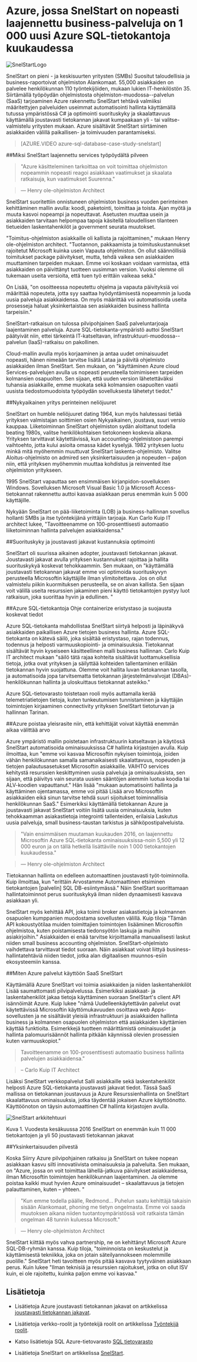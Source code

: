 <properties
   pageTitle="Azure SQL-tietokannan Azure Esimerkkitapaus - Snelstart | Microsoft Azure"
   description="Tietoja siitä, miten SnelStart käyttää laajennettavat nopeasti business-palveluja on 1 000 uusi Azure SQL-tietokantoja kuukaudessa SQL-tietokantaan"
   services="sql-database"
   documentationCenter=""
   authors="CarlRabeler"
   manager="jhubbard"
   editor=""/>

<tags
   ms.service="sql-database"
   ms.devlang="NA"
   ms.topic="article"
   ms.tgt_pltfrm="NA"
   ms.workload="NA"
   ms.date="09/08/2016"
   ms.author="carlrab"/>

# <a name="with-azure-snelstart-has-rapidly-expanded-its-business-services-at-a-rate-of-1000-new-azure-sql-databases-per-month"></a>Azure, jossa SnelStart on nopeasti laajennettu business-palveluja on 1 000 uusi Azure SQL-tietokantoja kuukaudessa

![SnelStartLogo](./media/sql-database-implementation-snelstart/snelstartlogo.png)

SnelStart on pieni - ja keskisuurten yritysten (SMBs) Suositut taloudellisia ja business-raportoivat ohjelmiston Alankomaat. 55,000 asiakkaiden on palvelee henkilökunnan 110 työntekijöiden, mukaan lukien IT-henkilöstön 35. Siirtämällä työpöydän ohjelmistosta ohjelmiston-muodossa--palvelun (SaaS) tarjoaminen Azure rakennettu SnelStart tehtävä valmiiksi määritettyjen palveluiden useimmat automatisointi hallinta käyttämällä tutussa ympäristössä C# ja optimointi suorituskyky ja skaalattavuus käyttämällä joustavasti tietokannan jakavat kumpaakaan yli - tai valitse-valmistelu yritysten mukaan. Azure sisältävät SnelStart siirtäminen asiakkaiden välillä paikallisen- ja toimivuuden parantamiseksi.

> [AZURE.VIDEO azure-sql-database-case-study-snelstart]

##<a name="why-snelstart-extended-services-from-the-desktop-to-the-cloud"></a>Miksi SnelStart laajennettu services työpöydältä pilveen

> "Azure käsitteleminen tarkoittaa on voit toimittaa ohjelmiston nopeammin nopeasti reagoi asiakkaan vaatimukset ja skaalata ratkaisuja, kun vaatimukset Suurenna."

> — Henry ole-ohjelmiston Architect

SnelStart suoritettiin onnistuneen ohjelmiston business vuoden perinteinen kehittäminen mallin avulla: koodi, paketointi, toimittaa ja toista. Ajan myötä ja muuta kasvoi nopeampi ja nopeuttavat. Asetusten muuttaa usein ja asiakkaiden tarvitaan helpompaa tapoja käsitellä taloudellisen tilanteen tietueiden laskentahenkilöt ja government seurata muutokset.

"Toimitus-ohjelmiston asiakkaille oli kallista ja rajoittaminen," mukaan Henry ole-ohjelmiston architect. "Tuotannon, pakkaamista ja toimituskustannukset rajoitetut Microsoft kuinka usein Vapauta ohjelmiston. On ollut säännöllisiä toimitukset package päivitykset, mutta, tehdä vaikea sen asiakkaiden muuttaminen tarpeiden mukaan. Emme voi koskaan voidaan varmistaa, että asiakkaiden on päivittänyt tuotteen uusimman version. Vuoksi olemme oli tukemaan useita versioita, että tuen työ erittäin vaikeaa sekä."

On Lisää, "on osoitteessa nopeutettu ohjelma ja vapauta päivityksiä voi määrittää nopeuteta, jotta syy saattaa hyödyntämisestä nopeammin ja luoda uusia palveluja asiakkaidensa. On myös määrittää voi automatisoida useita prosesseja haluat yksinkertaistaa sen asiakkaiden business hallinta tarpeisiin."

SnelStart-ratkaisun on tulossa pilvipohjainen SaaS palveluntarjoaja laajentaminen palveluja. Azure SQL-tietokanta-ympäristö auttoi SnelStart päätyivät niin, ettei tärkeintä IT-katseltavan, infrastruktuuri-muodossa--palvelun (IaaS)-ratkaisu on pakollinen.

Cloud-mallin avulla myös korjaaminen ja antaa uudet ominaisuudet nopeasti, hänen nimeään tarvitse lisätä Lataa ja päivitä ohjelmisto asiakkaiden ilman SnelStart. Sen mukaan, on "käyttäminen Azure cloud Services-palvelujen avulla us nopeasti perusteella toimimiseen tarpeiden kolmansien osapuolten. Sen sijaan, että uuden version lähetettäväksi tuhansia asiakkaille, emme muokata sekä kolmansien osapuolten vaatii uusista tiedostomuodoista työpöydän sovelluksesta lähetetyt tiedot."

##<a name="a-modern-company-with-traditional-roots"></a>Nykyaikainen yritys perinteinen neliöjuuret

SnelStart on humble neliöjuuret dating 1964, kun myös halutessasi tietää yrityksen valmistajan soittimien osien Nykyaikainen, joustava, suuri versio kauppaa. Liiketoiminnan SnelStart ohjelmiston sydän aloittanut todella beating 1980s, valitse henkilökohtaisen tietokoneen koskevia aikana. Yrityksen tarvittavat käytettävissä, kun accounting-ohjelmistoon parempi vaihtoehto, jotta kului asioita omassa kädet kyselyjä. 1982 yrityksen luotu minkä mitä myöhemmin muuttuvat SnelStart laskenta-ohjelmisto. Valitse Aloitus-ohjelmisto on admired sen yksinkertaisuuden ja nopeuden – paljon niin, että yrityksen myöhemmin muuttaa kohdistus ja reinvented itse ohjelmiston yritykseen.

1995 SnelStart vapauttaa sen ensimmäisen kirjanpidon-sovelluksen Windows. Sovelluksen Microsoft Visual Basic 1.0 ja Microsoft Access-tietokannat rakennettu auttoi kasvaa asiakkaan perus enemmän kuin 5 000 käyttäjille.

Nykyään SnelStart on pää-liiketoiminta (LOB) ja business-hallinnan sovellus hollanti SMBs ja itse työntekijänä yrittäjiin tarjoaja. Kun Carlo Kuip IT architect lukee, "Tavoitteenamme on 100-prosenttisesti automaatio liiketoiminnan hallinta palvelujen asiakkaidensa."

##<a name="optimizing-performance-and-cost-with-elastic-pools"></a>Suorituskyky ja joustavasti jakavat kustannuksia optimointi

SnelStart oli suurissa aikainen adopter, joustavasti tietokannan jakavat. Joustavasti jakavat avulla yrityksen kustannukset rajoittaa ja hallita suorituskykyä koskevat tehokkaammin. Sen mukaan, on "käyttämällä joustavasti tietokannan jakavat emme voi optimoida suorituskyvyn perusteella Microsoftin käyttäjille ilman ylimitoitettava. Jos on ollut valmistelu piikin kuormituksen perusteella, se on aivan kallista. Sen sijaan voit välillä useita resurssien jakaminen pieni käyttö tietokantojen pystyy luot ratkaisun, joka suorittaa hyvin ja edullinen. "

##<a name="azure-sql-databases-help-containerize-data-for-isolation-and-security"></a>Azure SQL-tietokantoja Ohje containerize eristystaso ja suojausta koskevat tiedot 

Azure SQL-tietokanta mahdollistaa SnelStart siirtyä helposti ja läpinäkyvä asiakkaiden paikallisen Azure tietojen business hallinta. Azure SQL-tietokanta on kätevä säilö, joka sisältää eristystaso, rajan todennus, todennus ja helposti varmuuskopiointi- ja ominaisuuksia. Tietokannat sisältävät hyvin kyseiseen käsitteellinen malli business hallinnan. Carlo Kuip IT architect mukaan "säilö tätä rajaa kohteita sisältävät luottamuksellisia tietoja, jotka ovat yrityksen ja säilyttää kohteiden tallentaminen erillään tietokannan hyvin suojattuna. Olemme voit hallita luvan tietokannan tasolla, ja automatisoida jopa tarvitsematta tietokannan järjestelmänvalvojat (DBAs)-henkilökunnan hallinta ja uloskuittaus tietokannat asteikko."

Azure SQL-tietovarasto toistetaan rooli myös auttamalla kerää telemetriatietojen tietoja, kuten tunkeutumisen tunnistaminen ja käyttäjän toimintojen kirjaaminen connectivity yrityksen SnelStart tietoturvan ja hallinnan Tarinan.

##<a name="azure-removes-overhead-so-that-developers-can-spend-more-time-delivering-value"></a>Azure poistaa yleisrasite niin, että kehittäjät voivat käyttää enemmän aikaa välittää arvo 

Azure ympäristö mallin poistetaan infrastruktuurin katseltavan ja käytössä SnelStart automatisoida ominaisuuksissa C# hallinta kirjastojen avulla. Kuip ilmoittaa, kun "emme voi kasvaa Microsoftin nykyisen toimintoja, joiden vähän henkilökunnan samalla samanaikaisesti skaalattavuus, nopeuden ja tietojen palautusasetukset Microsoftin asiakkaille. VAIHTO services kehitystä resurssien keskittyminen uusia palveluja ja ominaisuuksista, sen sijaan, että päivitys vain seurata uusien sääntöjen aiemmin luotua koodia tai ALV-koodien vapauttanut." Hän lisää "mukaan automatisointi hallinta ja käyttäminen ojentamassa, emme voi pitää Lisää arvo Microsoftin asiakkaiden eikä sinun tarvitse tehdä suuri sijoitukset toiminnallisia henkilökunnan SaaS." Esimerkiksi käyttämällä tietokannan Azure ja joustavasti jakavat SnelStart voitiin lisätä uusia ominaisuuksia, kuten tehokkaamman asiakastietoja integrointi tallenteiden, erilaisia Laskutus uusia palveluja, small business-taustan tarkistus ja sähköpostipalveluista.

> "Vain ensimmäisen muutaman kuukauden 2016, on laajennettu Microsoftin Azure SQL-tietokanta ominaisuuksissa-noin 5,500 yli 12 000 euron ja on tällä hetkellä lisättäville noin 1 000 tietokantojen kuukaudessa."

> — Henry ole-ohjelmiston Architect

Tietokannan hallinta on edelleen automaattinen joustavasti työt-toiminnolla. Kuip ilmoittaa, kun "erittäin Arvostamme Automaattinen etsiminen tietokantojen [palvelin] SQL DB-esiintymässä." Näin SnelStart suorittamaan hallintatoiminnot perus suorituskykyä ilman niiden dynaamisesti kasvava asiakkaan yli.

SnelStart myös kehittää API, joka toimii broker asiakastietoja ja kolmannen osapuolen kumppanien muodostama sovellusten välillä. Kuip tiloja "Tämän API kokoustyötilaa muiden toimittajien toimintojen lisääminen Microsoftin ohjelmistoa, kuten poistamisesta tiedonsyötön laskuja ja muihin asiakirjoihin." Asiakkaiden ei enää tarvitse kirjoittamalla manuaalisesti laskut niiden small business accounting ohjelmiston. SnelStart-ohjelmisto vaihdettava tarvittavat tiedot suoraan. Näin asiakkaat voivat liittyä business-hallintatehtäviä niiden tiedot, jotka alan digitaalisen muunnos-esiin ekosysteemiin kanssa.  

##<a name="how-azure-services-enable-saas-for-snelstart"></a>Miten Azure palvelut käyttöön SaaS SnelStart

Käyttämällä Azure SnelStart voi toimia asiakkaiden ja niiden laskentahenkilöt Lisää saumattomasti pilvipalvelussa. Esimerkiksi asiakkaat- ja laskentahenkilöt jakaa tietoja käyttäminen suoraan SnelStart's client API isännöimät Azure. Kuip lukee "nämä Uudelleenkäytettävän palvelut ovat käytettävissä Microsoftin käyttömukavuuden osoittava web Apps-sovellusten ja ne sisältävät yleisiä infrastruktuuri ja asiakkaiden hallinta business ja kolmannen osapuolen ohjelmiston että asiakkaiden käyttämien käyttää funktioita. Esimerkkejä tuotteen määrittämistä ominaisuudet ja hallinta palomuurisäännöt hallinta pitkään käynnissä olevien prosessien kuten varmuuskopiot."

> Tavoitteenamme on 100-prosenttisesti automaatio business hallinta palvelujen asiakkaidensa." 

> – Carlo Kuip IT Architect

Lisäksi SnelStart verkkopalvelut Salli asiakkaille sekä laskentahenkilöt helposti Azure SQL-tietokanta joustavasti jakavat tiedot. Tässä SaaS mallissa on tietokannan joustavuus ja Azure Resurssienhallinta on SnelStart skaalattavuus ominaisuuksia, jotka täydentää jokaisen Azure käyttöönotto. Käyttöönoton on täysin automaattinen C# hallinta kirjastojen avulla.

![SnelStart arkkitehtuuri](./media/sql-database-implementation-snelstart/figure1.png)

Kuva 1. Vuodesta kesäkuussa 2016 SnelStart on enemmän kuin 11 000 tietokantojen ja yli 50 joustavasti tietokannan jakavat
 
##<a name="simplicity-from-the-cloud"></a>Yksinkertaisuuden pilvestä

Koska Siirry Azure pilvipohjainen ratkaisu ja SnelStart on tukee nopean asiakkaan kasvu silti innovatiivista ominaisuuksia ja palveluita. Sen mukaan, on "Azure, jossa on voit toimittaa lähellä-jatkuva päivitykset asiakkaidensa, ilman Microsoftin toimintojen henkilökunnan laajentaminen. Ja olemme poistaa kaikki muut hyvien Azure ominaisuudet – skaalattavuus ja tietojen palauttaminen, kuten – yhteen. "

> "Kun emme todella päälle, Redmond... Puhelun saatu kehittäjä takaisin sisään Alankomaat, phoning me tietyn ongelmasta. Emme voi saada muutoksen aikana niiden tuotantoympäristössä voit ratkaista tämän ongelman 48 tunnin kuluessa Microsoft."

> — Henry ole-ohjelmiston Architect

SnelStart kiittää myös vahva partnership, ne on kehittänyt Microsoft Azure SQL-DB-ryhmän kanssa. Kuip tiloja, "toiminnoista on keskustelut ja käyttämisestä tekniikka, joka on jotain säteilyannokseen molemmille puolille."
SnelStart heti tavoitteen myös pitää kasvava tyytyväinen asiakkaan perus. Kuin lukee "Ilman teknisiä ja resurssien rajoitukset, jotka on ollut ISV kuin, ei ole rajoitettu, kuinka paljon emme voi kasvaa."


## <a name="more-information"></a>Lisätietoja

- Lisätietoja Azure joustavasti tietokannan jakavat on artikkelissa [joustavasti tietokannan jakavat](sql-database-elastic-pool.md).

- Lisätietoja verkko-roolit ja työntekijä roolit on artikkelissa [Työntekijä roolit](../fundamentals-introduction-to-azure.md#compute). 

- Katso lisätietoja SQL Azure-tietovarasto [SQL tietovarasto](https://azure.microsoft.com/documentation/services/sql-data-warehouse/)

- Lisätietoja SnelStart on artikkelissa [SnelStart](http://www.snelstart.nl).


